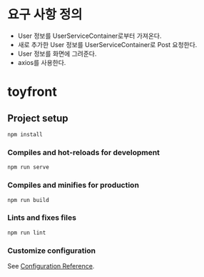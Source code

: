 # 요구 사항 정의
- User 정보를 UserServiceContainer로부터 가져온다.
- 새로 추가한 User 정보를 UserServiceContainer로 Post 요청한다.
- User 정보를 화면에 그려준다.
- axios를 사용한다.
# toyfront

## Project setup
```
npm install
```

### Compiles and hot-reloads for development
```
npm run serve
```

### Compiles and minifies for production
```
npm run build
```

### Lints and fixes files
```
npm run lint
```

### Customize configuration
See [Configuration Reference](https://cli.vuejs.org/config/).

